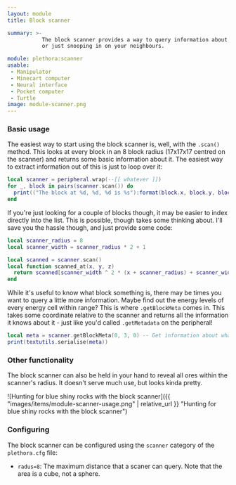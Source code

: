```yaml
---
layout: module
title: Block scanner

summary: >-
           The block scanner provides a way to query information about surrounding blocks. Useful for discovering ores,
           or just snooping in on your neighbours.

module: plethora:scanner
usable:
 - Manipulator
 - Minecart computer
 - Neural interface
 - Pocket computer
 - Turtle
image: module-scanner.png
---
```


### Basic usage
The easiest way to start using the block scanner is, well, with the `.scan()` method. This looks at every block in an 8
block radius (17x17x17 centred on the scanner) and returns some basic information about it. The easiest way to extract
information out of this is just to loop over it:

```lua
local scanner = peripheral.wrap(--[[ whatever ]])
for _, block in pairs(scanner.scan()) do
  print(("The block at %d, %d, %d is %s"):format(block.x, block.y, block.z, block.name))
end
```

If you're just looking for a couple of blocks though, it may be easier to index directly into the list. This is
possible, though takes some thinking about. I'll save you the hassle though, and just provide some code:

```lua
local scanner_radius = 8
local scanner_width = scanner_radius * 2 + 1

local scanned = scanner.scan()
local function scanned_at(x, y, z)
  return scanned[scanner_width ^ 2 * (x + scanner_radius) + scanner_width * (y + scanner_radius) + (z + scanner_radius) + 1]
end
```

While it's useful to know what block something is, there may be times you want to query a little more information. Maybe
find out the energy levels of every energy cell within range? This is where `.getBlockMeta` comes in. This takes some
coordinate relative to the scanner and returns all the information it knows about it - just like you'd called
`.getMetadata` on the peripheral!

```lua
local meta = scanner.getBlockMeta(0, 3, 0) -- Get information about whatever is 3 blocks above
print(textutils.serialise(meta))
```

### Other functionality
The block scanner can also be held in your hand to reveal all ores within the scanner's radius. It doesn't serve much
use, but looks kinda pretty.


![Hunting for blue shiny rocks with the block scanner]({{ "images/items/module-scanner-usage.png" | relative_url }} "Hunting for blue shiny rocks with the block scanner")

### Configuring
The block scanner can be configured using the `scanner` category of the `plethora.cfg` file:

 - `radus=8`: The maximum distance that a scaner can query. Note that the area is a cube, not a sphere.
